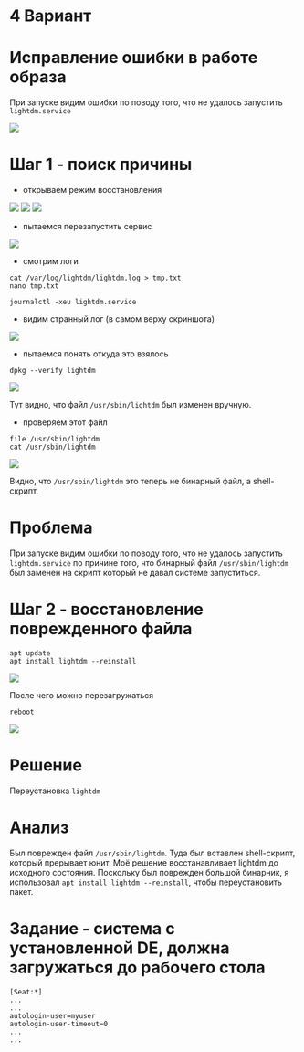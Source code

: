 # 4 Вариант

# Исправление ошибки в работе образа

При запуске видим ошибки по поводу того, что не удалось запустить ``lightdm.service``

![](assets/problem.png)

# Шаг 1 - поиск причины

- открываем режим восстановления

![](assets/recovery1.png)
![](assets/recovery2.png)
![](assets/recovery3.png)

- пытаемся перезапустить сервис

![](assets/restart.png)

- смотрим логи 

```shell 
cat /var/log/lightdm/lightdm.log > tmp.txt
nano tmp.txt
```

```shell
journalctl -xeu lightdm.service
```

- видим странный лог (в самом верху скриншота)

![](assets/log.png)

- пытаемся понять откуда это взялось

```shell
dpkg --verify lightdm
```

![](assets/error.png)

Тут видно, что файл ``/usr/sbin/lightdm`` был изменен вручную.

- проверяем этот файл

```shell
file /usr/sbin/lightdm
cat /usr/sbin/lightdm
```

![](assets/check.png)

Видно, что ``/usr/sbin/lightdm`` это теперь не бинарный файл, а shell-скрипт.

# Проблема

При запуске видим ошибки по поводу того, что не удалось запустить ``lightdm.service`` 
по причине того, что бинарный файл ``/usr/sbin/lightdm`` был заменен на скрипт который не давал системе запуститься.

# Шаг 2 - восстановление поврежденного файла

```shell
apt update
apt install lightdm --reinstall
```

![](assets/reinstall.png)

После чего можно перезагружаться

```shell
reboot
```

![](assets/success.png)

# Решение

Переустановка ``lightdm``

# Анализ

Был поврежден файл ``/usr/sbin/lightdm``. Туда был вставлен shell-скрипт, который прерывает юнит. Моё решение восстанавливает lightdm до исходного состояния.
Поскольку был поврежден большой бинарник, я использовал  ``apt install lightdm --reinstall``, чтобы переустановить пакет.


# Задание - система с установленной DE, должна загружаться до рабочего стола

```service
[Seat:*]
...
...
autologin-user=myuser
autologin-user-timeout=0
...
...
```

